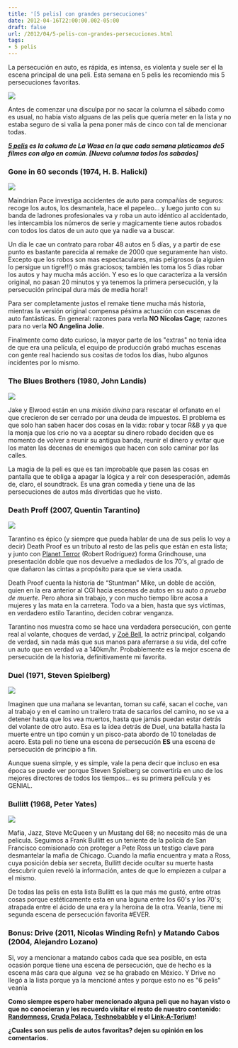 ```yaml
---
title: '[5 pelis] con grandes persecuciones'
date: 2012-04-16T22:00:00.002-05:00
draft: false
url: /2012/04/5-pelis-con-grandes-persecuciones.html
tags: 
- 5 pelis
---
```


La persecución en auto, es rápida, es intensa, es violenta y suele ser el la escena principal de una peli. Esta semana en 5 pelis les recomiendo mis 5 persecuciones favoritas.

  

[![](http://reviews.cnet.com/i/bto/20090813/bullitt_mustang.jpg)](http://reviews.cnet.com/i/bto/20090813/bullitt_mustang.jpg)

  

Antes de comenzar una disculpa por no sacar la columna el sábado como es usual, no había visto alguans de las pelis que quería meter en la lista y no estaba seguro de si valia la pena poner más de cinco con tal de mencionar todas.

  

_**[5 pelis](http://www.la-wasa.com/search/label/5%20pelis) es la columa de La Wasa en la que cada semana platicamos de5 filmes con algo en común. \[Nueva columna todos los sabados\]**_  

### Gone in 60 seconds (1974, H. B. Halicki)

[![](http://upload.wikimedia.org/wikipedia/en/0/0c/Gone_in_sixty_seconds_1974_movie_poster.jpg)](http://upload.wikimedia.org/wikipedia/en/0/0c/Gone_in_sixty_seconds_1974_movie_poster.jpg)

Maindrian Pace investiga accidentes de auto para compañías de seguros: recoge los autos, los desmantela, hace el papeleo... y luego junto con su banda de ladrones profesionales va y roba un auto idéntico al accidentado, les intercambia los números de serie y magicamente tiene autos robados con todos los datos de un auto que ya nadie va a buscar.

Un día le cae un contrato para robar 48 autos en 5 días, y a partir de ese punto es bastante parecida al remake de 2000 que seguramente han visto. Excepto que los robos son mas espectaculares, más peligrosos (a alguien lo persigue un tigre!!!) o más graciosos; también les toma los 5 días robar los autos y hay mucha más acción. Y eso es lo que caracteriza a la versión original, no pasan 20 minutos y ya tenemos la primera persecución, y la persecución principal dura más de media hora!!

Para ser completamente justos el remake tiene mucha más historia, mientras la versión original compensa pésima actuación con escenas de auto fantásticas. En general: razones para verla **NO Nicolas Cage**; razones para no verla **NO Angelina Jolie.**

Finalmente como dato curioso, la mayor parte de los "extras" no tenia idea de que era una película, el equipo de producción grabó muchas escenas con gente real haciendo sus cositas de todos los días, hubo algunos incidentes por lo mismo.

  

### The Blues Brothers (1980, John Landis)

[![](http://upload.wikimedia.org/wikipedia/en/a/ae/Bluesbrothersmovieposter.jpg)](http://upload.wikimedia.org/wikipedia/en/a/ae/Bluesbrothersmovieposter.jpg)

Jake y Elwood están en una _misión divina_ para rescatar el orfanato en el que crecieron de ser cerrado por una deuda de impuestos. El problema es que solo han saben hacer dos cosas en la vida: robar y tocar R&B y ya que la monja que los crio no va a aceptar su dinero robado deciden que es momento de volver a reunir su antigua banda, reunir el dinero y evitar que los maten las decenas de enemigos que hacen con solo caminar por las calles.

La magia de la peli es que es tan improbable que pasen las cosas en pantalla que te obliga a apagar la lógica y a reír con desesperación, además de, claro, el soundtrack. Es una gran comedia y tiene una de las persecuciones de autos más divertidas que he visto.

  
  
  
  
  

### Death Proff (2007, Quentin Tarantino)

[![](http://upload.wikimedia.org/wikipedia/en/e/e1/Death_Proof_%28Netherlands%29.jpg)](http://upload.wikimedia.org/wikipedia/en/e/e1/Death_Proof_%28Netherlands%29.jpg)

Tarantino es épico (y siempre que pueda hablar de una de sus pelis lo voy a decir) Death Proof es un tributo al resto de las pelis que están en esta lista; y junto con [Planet Terror](http://www.imdb.com/title/tt1077258/) (Robert Rodríguez) forma Grindhouse, una presentación doble que nos devuelve a mediados de los 70's, al grado de que dañaron las cintas a propósito para que se viera usada.

Death Proof cuenta la historía de “Stuntman” Mike, un doble de acción, quien en la era anterior al CGI hacia escenas de autos en su auto _a prueba de muerte_. Pero ahora sin trabajo, y con mucho tiempo libre acosa a mujeres y las mata en la carretera. Todo va a bien, hasta que sys victimas, en verdadero estilo Tarantino, deciden cobrar venganza.

Tarantino nos muestra como se hace una verdadera persecución, con gente real al volante, choques de verdad, y [Zoë Bell](http://www.imdb.com/name/nm1057928/), la actriz principal, colgando de verdad, sin nada más que sus manos para aferrarse a su vida, del cofre un auto que en verdad va a 140km/hr. Probablemente es la mejor escena de persecución de la historia, definitivamente mi favorita.

  
  

### Duel (1971, Steven Spielberg)

[![](http://upload.wikimedia.org/wikipedia/en/d/d4/Duel_poster.jpg)](http://upload.wikimedia.org/wikipedia/en/d/d4/Duel_poster.jpg)

Imaginen que una mañana se levantan, toman su café, sacan el coche, van al trabajo y en el camino un trailero trata de sacarlos del camino, no se va a detener hasta que los vea muertos, hasta que jamás puedan estar detrás del volante de otro auto. Esa es la idea detrás de Duel, una batalla hasta la muerte entre un tipo común y un pisco-pata abordo de 10 toneladas de acero. Esta peli no tiene una escena de persecución **ES** una escena de persecución de principio a fin.

Aunque suena simple, y es simple, vale la pena decir que incluso en esa época se puede ver porque Steven Spielberg se convertiría en uno de los mejores directores de todos los tiempos... es su primera película y es GENIAL.

  
  
  
  
  

### Bullitt (1968, Peter Yates)

[![](http://upload.wikimedia.org/wikipedia/en/1/17/Bullitt_poster.jpg)](http://upload.wikimedia.org/wikipedia/en/1/17/Bullitt_poster.jpg)

Mafia, Jazz, Steve McQueen y un Mustang del 68; no necesito más de una película. Seguimos a Frank Bullitt es un teniente de la policía de San Francisco comisionado con proteger a Pete Ross un testigo clave para desmantelar la mafia de Chicago. Cuando la mafia encuentra y mata a Ross, cuya posición debía ser secreta, Bullitt decide ocultar su muerte hasta descubrir quien reveló la información, antes de que lo empiezen a culpar a el mismo.

De todas las pelis en esta lista Bullitt es la que más me gustó, entre otras cosas porque estéticamente esta en una laguna entre los 60's y los 70's; atrapada entre el ácido de una era y la heroína de la otra. Veanla, tiene mi segunda escena de persecución favorita #EVER.

  

### Bonus: Drive (2011, Nicolas Winding Refn) y Matando Cabos (2004, Alejandro Lozano)

Si, voy a mencionar a matando cabos cada que sea posible, en esta ocasión porque tiene una escena de persecución, que de hecho es la escena más cara que alguna  vez se ha grabado en México. Y Drive no llegó a la lista porque ya la mencioné antes y porque esto no es "6 pelis" veanla  
  
  
  

**Como siempre espero haber mencionado alguna peli que no hayan visto o que no conocieran y les recuerdo visitar el resto de nuestro contenido: [Randomness](http://www.la-wasa.com/search/label/Randomness), [Cruda Polaca](http://www.la-wasa.com/search/label/Cruda%20Polaca), [Technobabble](http://www.la-wasa.com/search/label/Technobabble) y el [Link-A-Torium](http://www.la-wasa.com/search/label/LinkATorium)!**

**¿Cuales son sus pelis de autos favoritas? dejen su opinión en los comentarios.**